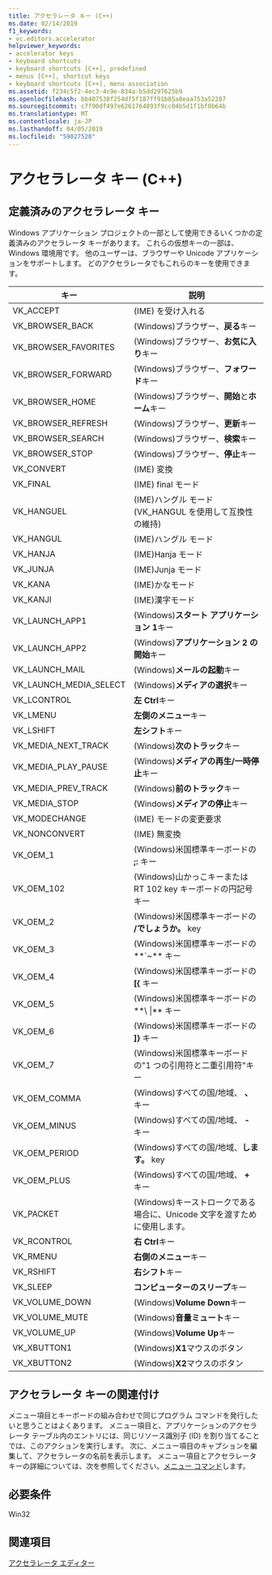 ```yaml
---
title: アクセラレータ キー (C++)
ms.date: 02/14/2019
f1_keywords:
- vc.editors.accelerator
helpviewer_keywords:
- accelerator keys
- keyboard shortcuts
- keyboard shortcuts [C++], predefined
- menus [C++], shortcut keys
- keyboard shortcuts [C++], menu association
ms.assetid: f234c5f2-4ec3-4c9e-834a-b5dd297625b9
ms.openlocfilehash: bb407538f254df5f187ff91b85a8eaa753a52287
ms.sourcegitcommit: c7f90df497e6261764893f9cc04b5d1f1bf0b64b
ms.translationtype: MT
ms.contentlocale: ja-JP
ms.lasthandoff: 04/05/2019
ms.locfileid: "59027520"
---
```

# <a name="accelerator-keys-c"></a>アクセラレータ キー (C++)

## <a name="predefined-accelerator-keys"></a>定義済みのアクセラレータ キー

Windows アプリケーション プロジェクトの一部として使用できるいくつかの定義済みのアクセラレータ キーがあります。 これらの仮想キーの一部は、Windows 環境用です。 他のユーザーは、ブラウザーや Unicode アプリケーションをサポートします。 どのアクセラレータでもこれらのキーを使用できます。

|キー|説明|
|---------|-----------------|
|VK_ACCEPT|(IME) を受け入れる|
|VK_BROWSER_BACK|(Windows)ブラウザー、**戻る**キー|
|VK_BROWSER_FAVORITES|(Windows)ブラウザー、**お気に入り**キー|
|VK_BROWSER_FORWARD|(Windows)ブラウザー、**フォワード**キー|
|VK_BROWSER_HOME|(Windows)ブラウザー、**開始**と**ホーム**キー|
|VK_BROWSER_REFRESH|(Windows)ブラウザー、**更新**キー|
|VK_BROWSER_SEARCH|(Windows)ブラウザー、**検索**キー|
|VK_BROWSER_STOP|(Windows)ブラウザー、**停止**キー|
|VK_CONVERT|(IME) 変換|
|VK_FINAL|(IME) final モード|
|VK_HANGUEL|(IME)ハングル モード (VK_HANGUL を使用して互換性の維持)|
|VK_HANGUL|(IME)ハングル モード|
|VK_HANJA|(IME)Hanja モード|
|VK_JUNJA|(IME)Junja モード|
|VK_KANA|(IME)かなモード|
|VK_KANJI|(IME)漢字モード|
|VK_LAUNCH_APP1|(Windows)**スタート アプリケーション 1**キー|
|VK_LAUNCH_APP2|(Windows)**アプリケーション 2 の開始**キー|
|VK_LAUNCH_MAIL|(Windows)**メールの起動**キー|
|VK_LAUNCH_MEDIA_SELECT|(Windows)**メディアの選択**キー|
|VK_LCONTROL|**左 Ctrl**キー|
|VK_LMENU|**左側のメニュー**キー|
|VK_LSHIFT|**左シフト**キー|
|VK_MEDIA_NEXT_TRACK|(Windows)**次のトラック**キー|
|VK_MEDIA_PLAY_PAUSE|(Windows)**メディアの再生/一時停止**キー|
|VK_MEDIA_PREV_TRACK|(Windows)**前のトラック**キー|
|VK_MEDIA_STOP|(Windows)**メディアの停止**キー|
|VK_MODECHANGE|(IME) モードの変更要求|
|VK_NONCONVERT|(IME) 無変換|
|VK_OEM_1|(Windows)米国標準キーボードの **;:** キー|
|VK_OEM_102|(Windows)山かっこキーまたは RT 102 key キーボードの円記号キー|
|VK_OEM_2|(Windows)米国標準キーボードの **/でしょうか。** key|
|VK_OEM_3|(Windows)米国標準キーボードの**`~** キー|
|VK_OEM_4|(Windows)米国標準キーボードの **[{** キー|
|VK_OEM_5|(Windows)米国標準キーボードの**\\ &#124;** キー|
|VK_OEM_6|(Windows)米国標準キーボードの **]}** キー|
|VK_OEM_7|(Windows)米国標準キーボードの"1 つの引用符と二重引用符"キー|
|VK_OEM_COMMA|(Windows)すべての国/地域、 **、** キー|
|VK_OEM_MINUS|(Windows)すべての国/地域、 **-** キー|
|VK_OEM_PERIOD|(Windows)すべての国/地域、**します。** key|
|VK_OEM_PLUS|(Windows)すべての国/地域、 **+** キー|
|VK_PACKET|(Windows)キーストロークである場合に、Unicode 文字を渡すために使用します。|
|VK_RCONTROL|**右 Ctrl**キー|
|VK_RMENU|**右側のメニュー**キー|
|VK_RSHIFT|**右シフト**キー|
|VK_SLEEP|**コンピューターのスリープ**キー|
|VK_VOLUME_DOWN|(Windows)**Volume Down**キー|
|VK_VOLUME_MUTE|(Windows)**音量ミュート**キー|
|VK_VOLUME_UP|(Windows)**Volume Up**キー|
|VK_XBUTTON1|(Windows)**X1**マウスのボタン|
|VK_XBUTTON2|(Windows)**X2**マウスのボタン|

## <a name="accelerator-key-association"></a>アクセラレータ キーの関連付け

メニュー項目とキーボードの組み合わせで同じプログラム コマンドを発行したいと思うことはよくあります。 メニュー項目と、アプリケーションのアクセラレータ テーブル内のエントリには、同じリソース識別子 (ID) を割り当てることでは、このアクションを実行します。 次に、メニュー項目のキャプションを編集して、アクセラレータの名前を表示します。 メニュー項目とアクセラレータ キーの詳細については、次を参照してください。[メニュー コマンド](../windows/associating-a-menu-command-with-an-accelerator-key.md)します。

## <a name="requirements"></a>必要条件

Win32

## <a name="see-also"></a>関連項目

[アクセラレータ エディター](../windows/accelerator-editor.md)<br/>